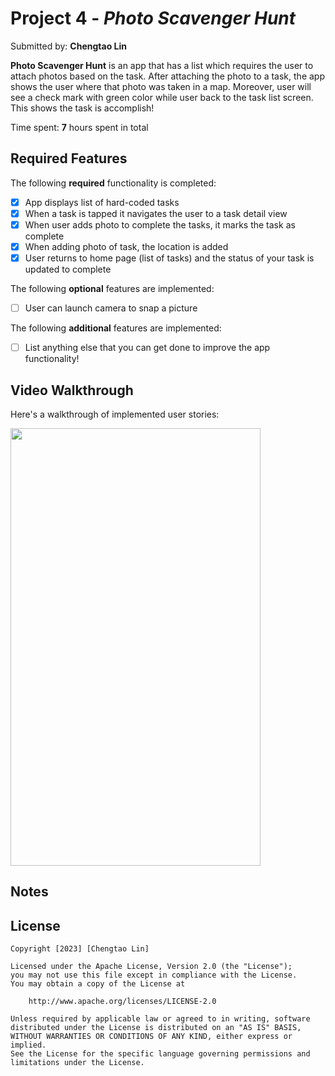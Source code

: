 # Project 4 - *Photo Scavenger Hunt*

Submitted by: **Chengtao Lin**

**Photo Scavenger Hunt** is an app that has a list which requires the user to attach photos based on the task. After attaching the photo to a task, the app shows the user where that photo was taken in a map. Moreover, user will see a check mark with green color while user back to the task list screen. This shows the task is accomplish!

Time spent: **7** hours spent in total

## Required Features

The following **required** functionality is completed:

- [x] App displays list of hard-coded tasks
- [x] When a task is tapped it navigates the user to a task detail view
- [x] When user adds photo to complete the tasks, it marks the task as complete
- [x] When adding photo of task, the location is added
- [x] User returns to home page (list of tasks) and the status of your task is updated to complete
 
The following **optional** features are implemented:

- [ ] User can launch camera to snap a picture	

The following **additional** features are implemented:

- [ ] List anything else that you can get done to improve the app functionality!

## Video Walkthrough

Here's a walkthrough of implemented user stories:

<img src="https://github.com/TaoLyn838/IOS102/blob/main/PhotoScavengerHunt/AppWalkThrough/PhotoScavengerHunt.gif" width="400" height="700"><br>


## Notes

## License

    Copyright [2023] [Chengtao Lin]

    Licensed under the Apache License, Version 2.0 (the "License");
    you may not use this file except in compliance with the License.
    You may obtain a copy of the License at

        http://www.apache.org/licenses/LICENSE-2.0

    Unless required by applicable law or agreed to in writing, software
    distributed under the License is distributed on an "AS IS" BASIS,
    WITHOUT WARRANTIES OR CONDITIONS OF ANY KIND, either express or implied.
    See the License for the specific language governing permissions and
    limitations under the License.
